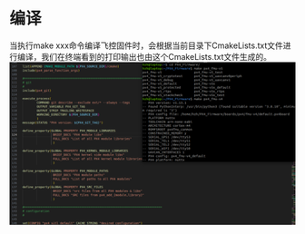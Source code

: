 # 编译
当执行make xxx命令编译飞控固件时，会根据当前目录下CmakeLists.txt文件进行编译，我们在终端看到的打印输出也由这个CmakeLists.txt文件生成的。
![alt text](../image/imag_cmakelist.png)


